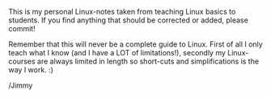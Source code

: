 
This is my personal Linux-notes taken from teaching Linux basics to students. If you find anything that should be corrected or added, please commit!

Remember that this will never be a complete guide to Linux. First of all I only teach what I know (and I have a LOT of limitations!), secondly my Linux-courses are always limited in length so short-cuts and simplifications is the way I work. :)

/Jimmy

